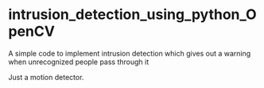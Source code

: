 # intrusion_detection_using_python_OpenCV
A simple code to implement intrusion detection which gives out a warning when unrecognized people pass through it 

Just a motion detector.
